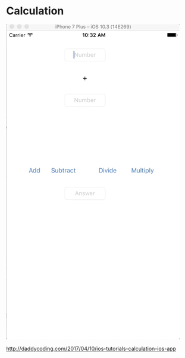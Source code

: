 # Calculation

![](https://github.com/zhiyao92/Calculation/blob/master/Apr-10-2017%2010-33-15.gif)

http://daddycoding.com/2017/04/10/ios-tutorials-calculation-ios-app
